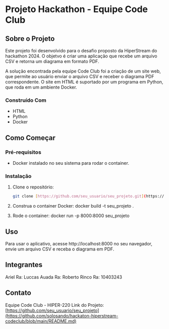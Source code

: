 # Projeto Hackathon - Equipe Code Club

## Sobre o Projeto

Este projeto foi desenvolvido para o desafio proposto da HiperStream do hackathon 2024. O objetvo é criar uma aplicação que recebe um arquivo CSV e retorna um diagrama em formato PDF. 

A solução encontrada pela equipe Code Club foi a criação de um site web, que permite ao usuário enviar o arquivo CSV e receber o diagrama PDF correspondente. O site em HTML é suportado por um programa em Python, que roda em um ambiente Docker.

### Construído Com

- HTML
- Python
- Docker

## Como Começar

### Pré-requisitos

- Docker instalado no seu sistema para rodar o container.

### Instalação

1. Clone o repositório:
   ```sh
   git clone [https://github.com/seu_usuario/seu_projeto.git](https://github.com/solosando/hackaton-hiperstream-codeclub/blob/main/README.md)
2. Construa o container Docker:
docker build -t seu_projeto .

3. Rode o container:
docker run -p 8000:8000 seu_projeto

## Uso
Para usar o aplicativo, acesse http://localhost:8000 no seu navegador, envie um arquivo CSV e receba o diagrama em PDF.

## Integrantes
Ariel 
Ra:
Luccas Auada
Ra:
Roberto Rinco
Ra: 10403243

## Contato
Equipe Code Club - HIPER-220
Link do Projeto: [https://github.com/seu_usuario/seu_projeto](https://github.com/solosando/hackaton-hiperstream-codeclub/blob/main/README.md)
